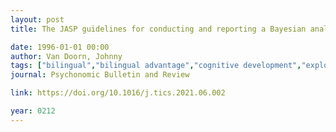 ```yaml
---
layout: post
title: The JASP guidelines for conducting and reporting a Bayesian analysis

date: 1996-01-01 00:00
author: Van Doorn, Johnny
tags: ["bilingual","bilingual advantage","cognitive development","exploration–exploitation","infant","language"]
journal: Psychonomic Bulletin and Review

link: https://doi.org/10.1016/j.tics.2021.06.002

year: 0212
---
```



